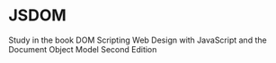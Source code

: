 # JSDOM

Study in the book DOM Scripting Web Design with JavaScript and the Document Object Model Second Edition
